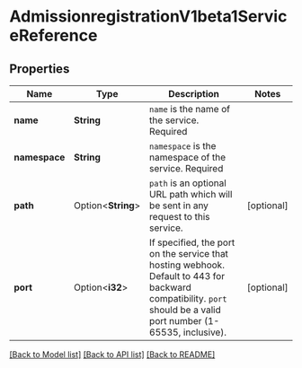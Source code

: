 # AdmissionregistrationV1beta1ServiceReference

## Properties

Name | Type | Description | Notes
------------ | ------------- | ------------- | -------------
**name** | **String** | `name` is the name of the service. Required | 
**namespace** | **String** | `namespace` is the namespace of the service. Required | 
**path** | Option<**String**> | `path` is an optional URL path which will be sent in any request to this service. | [optional]
**port** | Option<**i32**> | If specified, the port on the service that hosting webhook. Default to 443 for backward compatibility. `port` should be a valid port number (1-65535, inclusive). | [optional]

[[Back to Model list]](../README.md#documentation-for-models) [[Back to API list]](../README.md#documentation-for-api-endpoints) [[Back to README]](../README.md)


